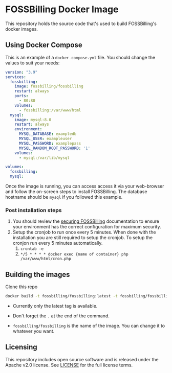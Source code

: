 # FOSSBilling Docker Image
This repository holds the source code that's used to build FOSSBilling's docker images.

## Using Docker Compose
This is an example of a `docker-compose.yml` file. You should change the values to suit your needs:

```yaml
version: "3.9"
services:
  fossbilling:
    image: fossbilling/fossbilling
    restart: always
    ports:
      - 80:80
    volumes:
      - fossbilling:/var/www/html
  mysql:
    image: mysql:8.0
    restart: always
    environment:
      MYSQL_DATABASE: exampledb
      MYSQL_USER: exampleuser
      MYSQL_PASSWORD: examplepass
      MYSQL_RANDOM_ROOT_PASSWORD: '1'
    volumes:
      - mysql:/var/lib/mysql

volumes:
  fossbilling:
  mysql:
```

Once the image is running, you can access access it via your web-browser and follow the on-screen steps to install FOSSBilling.
The database hostname should be `mysql` if you followed this example.

### Post installation steps
1. You should review the [securing FOSSBilling](https://fossbilling.org/docs/security/securing-fossbilling) documentation to ensure your environment has the correct configuration for maximum security.
2. Setup the cronjob to run once every 5 minutes.
When done with the installation you are still required to setup the cronjob. To setup the cronjon run every 5 minutes automatically.
	1. `crontab -e`
	2. `*/5 * * * * docker exec {name of container} php /var/www/html/cron.php`

## Building the images
Clone this repo

```bash
docker build -t fossbilling/fossbilling:latest -t fossbilling/fossbilling:latest .
```

- Currently only the latest tag is available.

- Don't forget the `.` at the end of the command.

- `fossbilling/fossbilling` is the name of the image. You can change it to whatever you want.

## Licensing
This repository includes open source software and is released under the Apache v2.0 license. See [LICENSE](LICENSE) for the full license terms.


